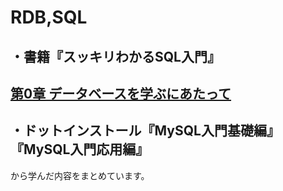 # RDB,SQL

## ・書籍『スッキリわかるSQL入門』

## [第0章 データベースを学ぶにあたって](https://github.com/YSWEngineer/rdb-sql/blob/main/chapter0.md)

## ・ドットインストール『MySQL入門基礎編』『MySQL入門応用編』

から学んだ内容をまとめています。
